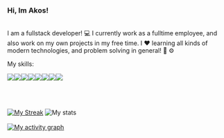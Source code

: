 ### Hi, Im Akos!
\
I am a fullstack developer! 💻 I currently work as a fulltime employee, and also work on my own projects in my free time. I ❤️ learning all kinds of modern technologies, and problem solving in general! 🧠 ⚙️

My skills:

<img src="https://img.shields.io/badge/-typescript-blue?logo=typescript&logoColor=white&style=flat"><img src="https://img.shields.io/badge/-JavaScript-f7df1e?logo=javascript&logoColor=black&style=flat"><img src="https://img.shields.io/badge/-C%23-9B4993?logo=C-sharp&logoColor=black&style=flat"><img src="https://img.shields.io/badge/-Angular-dd1b16?logo=angular&logoColor=black&style=flat"><img src="https://img.shields.io/badge/-NodeJs-43853D?logo=node.js&logoColor=black&style=flat"><img src="https://img.shields.io/badge/MSSQL-gray?logo=microsoft-sql-server&logoColor=white"><img src="https://img.shields.io/badge/MongoDB-4ea94b.svg?logo=mongodb&logoColor=white"><img src="https://img.shields.io/badge/GraphQL-161e26?logo=graphql&logoColor=e535ab">
\
\
<span class="iconify" data-icon="simple-icons:typescript"></span>

\
\
[![My Streak](http://github-readme-streak-stats.herokuapp.com?user=projectaki&theme=synthwave&date_format=M%20j%5B%2C%20Y%5D)](https://git.io/streak-stats)
![My stats](https://github-readme-stats.vercel.app/api?username=projectaki&count_private=true&show_icons=true&theme=synthwave)
\
\
[![My activity graph](https://activity-graph.herokuapp.com/graph?username=projectaki&theme=redical)](https://github.com/ashutosh00710/github-readme-activity-graph)

